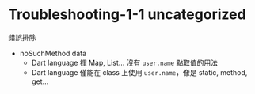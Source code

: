 # Troubleshooting-1-1 uncategorized

錯誤排除

- noSuchMethod data
  - Dart language 裡 Map, List... 沒有 `user.name` 點取值的用法
  - Dart language 僅能在 class 上使用 `user.name`，像是 static, method, get... 
